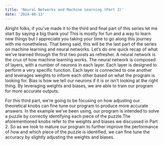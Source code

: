 ```yaml
---
title: 'Neural Networks and Machine Learning (Part 3)'
date: '2024-08-13'
---
```


Alright folks, if you’ve made it to the third and final part of this series let me start by saying a big thank you! This is mostly for fun and a way to learn new things but I appreciate you taking your time to go along this journey with me nonetheless. That being said, this will be the last part of the series on machine learning and neural networks. Let’s do one quick recap of what we’ve learned through the first two posts as refresher. A neural network is the crux of how machine learning works. The neural network is composed of layers, with a number of neurons in each layer. Each layer is designed to perform a very specific function. Each layer is connected to one another and leverages weights to inform each other based on what the program is looking for. Bias is how we tell our neurons if it is or isn’t looking at the right thing. By leveraging weights and biases, we are able to train our program for more accurate outputs.

For this third part, we’re going to be focusing on how adjusting our theoretical knobs can fine tune our program to produce more accurate answers. In the example we’ve been using, our program is intended to solve a puzzle by correctly identifying each piece of the puzzle.The aforementioned knobs refer to the weights and biases we discussed in Part 2. So as we look to mature our program to further improve the performance of how and which piece of the puzzle is identified, we can fine tune the accuracy by slightly adjusting the weights and biases.  
